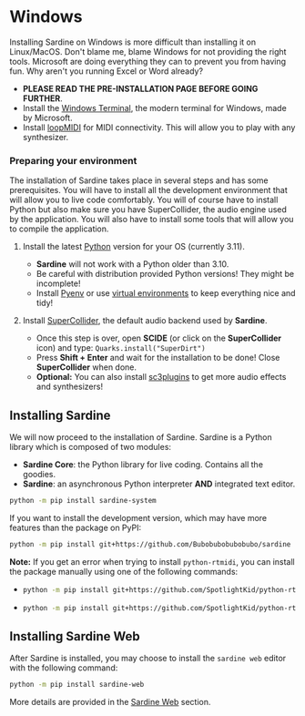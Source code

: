 # Windows

Installing Sardine on Windows is more difficult than installing it on Linux/MacOS. Don't blame me, blame Windows for not providing the right tools. Microsoft are doing everything they can to prevent you from having fun. Why aren't you running Excel or Word already?


- **PLEASE READ THE PRE-INSTALLATION PAGE BEFORE GOING FURTHER**.
- Install the [Windows Terminal](https://github.com/microsoft/terminal), the modern terminal for Windows, made by Microsoft.
- Install [loopMIDI](https://www.tobias-erichsen.de/software/loopmidi.html) for MIDI connectivity. This will allow you to play with any synthesizer.


### Preparing your environment

The installation of Sardine takes place in several steps and has some prerequisites.
You will have to install all the development environment that will allow you to live code comfortably.
You will of course have to install Python but also make sure you have SuperCollider, the audio engine
used by the application. You will also have to install some tools that will allow you to compile the application.

1) Install the latest [Python](https://www.python.org/) version for your OS (currently 3.11).
   - **Sardine** will not work with a Python older than 3.10.
   - Be careful with distribution provided Python versions! They might be incomplete!
   - Install [Pyenv](https://github.com/pyenv/pyenv) or use [virtual environments](https://docs.python.org/3/library/venv.html)
     to keep everything nice and tidy!

2) Install [SuperCollider](https://supercollider.github.io/), the default audio backend used by **Sardine**.
    -   Once this step is over, open **SCIDE** (or click on the **SuperCollider** icon) and type:
    ```Quarks.install("SuperDirt")```
    - Press **Shift + Enter** and wait for the installation to be done! Close **SuperCollider** when done.
    - **Optional:** You can also install [sc3plugins](https://github.com/supercollider/sc3-plugins) to get more audio effects and synthesizers!


## Installing Sardine

We will now proceed to the installation of Sardine.
Sardine is a Python library which is composed of two modules:
- **Sardine Core**: the Python library for live coding. Contains all the goodies.
- **Sardine**: an asynchronous Python interpreter **AND** integrated text editor.

```bash
python -m pip install sardine-system
```

If you want to install the development version, which may have more features
than the package on PyPI:

```bash
python -m pip install git+https://github.com/Bubobubobubobubo/sardine
```

**Note:**
  If you get an error when trying to install `python-rtmidi`,
  you can install the package manually using one of the following commands:
  - ```bash
    python -m pip install git+https://github.com/SpotlightKid/python-rtmidi.git@eb16ab3268b29b94cd2baa6bfc777f5cf5f908ba#egg=python-rtmidi
    ```
  - ```bash
    python -m pip install git+https://github.com/SpotlightKid/python-rtmidi.git#eb16ab3268b29b94cd2baa6bfc777f5cf5f908ba
    ```

## Installing Sardine Web

After Sardine is installed, you may choose to install the `sardine web` editor
with the following command:

```bash
python -m pip install sardine-web
```

More details are provided in the [Sardine Web](../editors/fishery.md) section.
